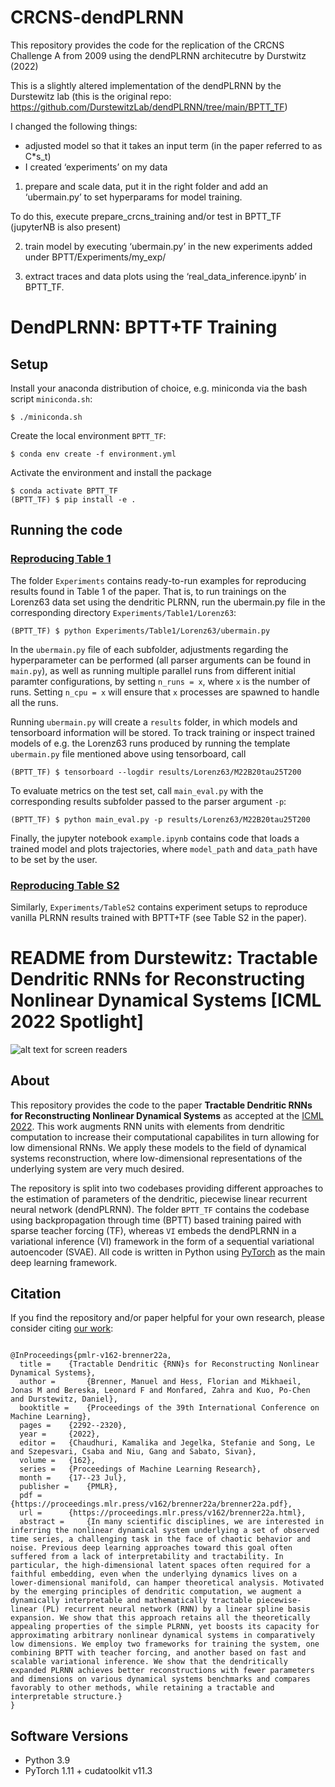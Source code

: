 # CRCNS-dendPLRNN
This repository provides the code for the replication of the CRCNS Challenge A from 2009 using the dendPLRNN architecutre by Durstwitz (2022)

This is a slightly altered implementation of the dendPLRNN by the Durstewitz lab (this is the original repo: https://github.com/DurstewitzLab/dendPLRNN/tree/main/BPTT_TF)

I changed the following things:
- adjusted model so that it takes an input term (in the paper referred to as C*s_t)
- I created ‘experiments’ on my data

1. prepare and scale data, put it in the right folder and add an ‘ubermain.py’ to set hyperparams for model training.

To do this, execute prepare_crcns_training and/or test in BPTT_TF (jupyterNB is also present)

2. train model by executing ‘ubermain.py’ in the new experiments added under BPTT/Experiments/my_exp/

3. extract traces and data plots using the ‘real_data_inference.ipynb’ in BPTT_TF.

# **DendPLRNN: BPTT+TF Training**

## Setup
Install your anaconda distribution of choice, e.g. miniconda via the bash
script ```miniconda.sh```:
```
$ ./miniconda.sh
```
Create the local environment `BPTT_TF`:
```
$ conda env create -f environment.yml
```
Activate the environment and install the package
```
$ conda activate BPTT_TF
(BPTT_TF) $ pip install -e .
```

## Running the code
### <u>Reproducing Table 1</u>
The folder `Experiments` contains ready-to-run examples for reproducing results found in Table 1 of the paper. That is, to run trainings on the Lorenz63 data set using the dendritic PLRNN, run the ubermain.py file in the corresponding directory `Experiments/Table1/Lorenz63`:
```
(BPTT_TF) $ python Experiments/Table1/Lorenz63/ubermain.py
```
In the `ubermain.py` file of each subfolder, adjustments regarding the hyperparameter can be performed (all parser arguments can be found in `main.py`), as well as running multiple parallel runs from different initial paramter configurations, by setting `n_runs = x`, where `x` is the number of runs. Setting `n_cpu = x` will ensure that `x` processes are spawned to handle all the runs.

Running `ubermain.py` will create a `results` folder, in which models and tensorboard information will be stored. To track training or inspect trained models of e.g. the Lorenz63 runs produced by running the template `ubermain.py` file mentioned above using tensorboard, call 
```
(BPTT_TF) $ tensorboard --logdir results/Lorenz63/M22B20tau25T200
```

To evaluate metrics on the test set, call `main_eval.py` with the corresponding results subfolder passed to the parser argument `-p`:
```
(BPTT_TF) $ python main_eval.py -p results/Lorenz63/M22B20tau25T200
```

Finally, the jupyter notebook `example.ipynb` contains code that loads a trained model and plots trajectories, where `model_path` and `data_path` have to be set by the user.

### <u>Reproducing Table S2</u>
Similarly, `Experiments/TableS2` contains experiment setups to reproduce vanilla PLRNN results trained with BPTT+TF (see Table S2 in the paper).

# README from Durstewitz: **Tractable Dendritic RNNs for Reconstructing Nonlinear Dynamical Systems** [ICML 2022 Spotlight]
![alt text for screen readers](images/dendrites.png "Augmenting RNN units with dendrites to increase computational power. Image credit goes to Manuel Brenner & Darshana Kalita.")
## About

This repository provides the code to the paper **Tractable Dendritic RNNs for Reconstructing Nonlinear Dynamical Systems** as accepted at the [ICML 2022](https://icml.cc/Conferences/2022). This work augments RNN units with elements from dendritic computation to increase their computational capabilites in turn allowing for low dimensional RNNs. We apply these models to the field of dynamical systems reconstruction, where low-dimensional representations of the underlying system are very much desired.

The repository is split into two codebases providing different approaches to the estimation of parameters of the dendritic, piecewise linear recurrent neural network (dendPLRNN). The folder `BPTT_TF` contains the codebase using backpropagation through time (BPTT) based training paired with sparse teacher forcing (TF), whereas `VI` embeds the dendPLRNN in a variational inference (VI) framework in the form of a sequential variational autoencoder (SVAE). All code is written in Python using [PyTorch](https://pytorch.org/) as the main deep learning framework.

## Citation
If you find the repository and/or paper helpful for your own research, please consider citing [our work](https://proceedings.mlr.press/v162/brenner22a.html):
```

@InProceedings{pmlr-v162-brenner22a,
  title = 	 {Tractable Dendritic {RNN}s for Reconstructing Nonlinear Dynamical Systems},
  author =       {Brenner, Manuel and Hess, Florian and Mikhaeil, Jonas M and Bereska, Leonard F and Monfared, Zahra and Kuo, Po-Chen and Durstewitz, Daniel},
  booktitle = 	 {Proceedings of the 39th International Conference on Machine Learning},
  pages = 	 {2292--2320},
  year = 	 {2022},
  editor = 	 {Chaudhuri, Kamalika and Jegelka, Stefanie and Song, Le and Szepesvari, Csaba and Niu, Gang and Sabato, Sivan},
  volume = 	 {162},
  series = 	 {Proceedings of Machine Learning Research},
  month = 	 {17--23 Jul},
  publisher =    {PMLR},
  pdf = 	 {https://proceedings.mlr.press/v162/brenner22a/brenner22a.pdf},
  url = 	 {https://proceedings.mlr.press/v162/brenner22a.html},
  abstract = 	 {In many scientific disciplines, we are interested in inferring the nonlinear dynamical system underlying a set of observed time series, a challenging task in the face of chaotic behavior and noise. Previous deep learning approaches toward this goal often suffered from a lack of interpretability and tractability. In particular, the high-dimensional latent spaces often required for a faithful embedding, even when the underlying dynamics lives on a lower-dimensional manifold, can hamper theoretical analysis. Motivated by the emerging principles of dendritic computation, we augment a dynamically interpretable and mathematically tractable piecewise-linear (PL) recurrent neural network (RNN) by a linear spline basis expansion. We show that this approach retains all the theoretically appealing properties of the simple PLRNN, yet boosts its capacity for approximating arbitrary nonlinear dynamical systems in comparatively low dimensions. We employ two frameworks for training the system, one combining BPTT with teacher forcing, and another based on fast and scalable variational inference. We show that the dendritically expanded PLRNN achieves better reconstructions with fewer parameters and dimensions on various dynamical systems benchmarks and compares favorably to other methods, while retaining a tractable and interpretable structure.}
}

```

## Software Versions
* Python 3.9
* PyTorch 1.11 + cudatoolkit v11.3
